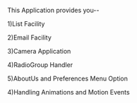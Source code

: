 This Application provides you--

1)List Facility

2)Email Facility

3)Camera Application

4)RadioGroup Handler

5)AboutUs and Preferences Menu Option

4)Handling Animations and Motion Events